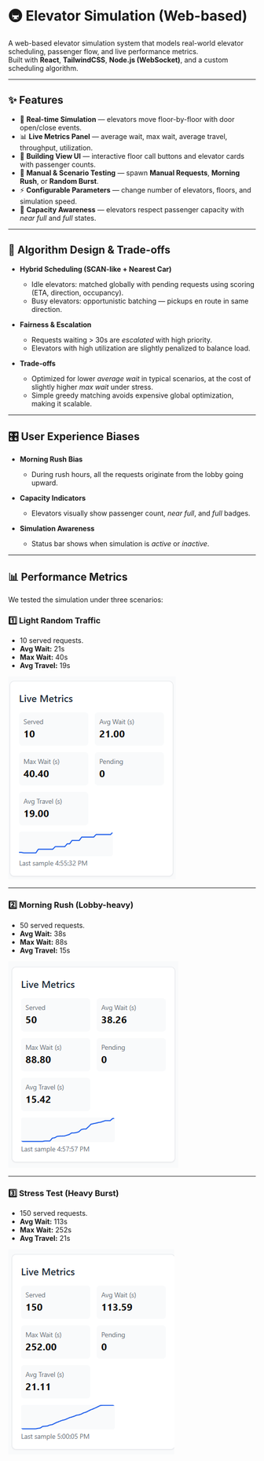 # 🚇 Elevator Simulation (Web-based)

A web-based elevator simulation system that models real-world elevator scheduling, passenger flow, and live performance metrics.  
Built with **React**, **TailwindCSS**, **Node.js (WebSocket)**, and a custom scheduling algorithm.

---

## ✨ Features

- 🔄 **Real-time Simulation** — elevators move floor-by-floor with door open/close events.  
- 📊 **Live Metrics Panel** — average wait, max wait, average travel, throughput, utilization.  
- 🏢 **Building View UI** — interactive floor call buttons and elevator cards with passenger counts.  
- 🎯 **Manual & Scenario Testing** — spawn **Manual Requests**, **Morning Rush**, or **Random Burst**.  
- ⚡ **Configurable Parameters** — change number of elevators, floors, and simulation speed.  
- 🚪 **Capacity Awareness** — elevators respect passenger capacity with *near full* and *full* states.  

---

## 🧠 Algorithm Design & Trade-offs

- **Hybrid Scheduling (SCAN-like + Nearest Car)**  
  - Idle elevators: matched globally with pending requests using scoring (ETA, direction, occupancy).  
  - Busy elevators: opportunistic batching — pickups en route in same direction.  

- **Fairness & Escalation**  
  - Requests waiting > 30s are *escalated* with high priority.  
  - Elevators with high utilization are slightly penalized to balance load.  

- **Trade-offs**  
  - Optimized for lower *average wait* in typical scenarios, at the cost of slightly higher *max wait* under stress.  
  - Simple greedy matching avoids expensive global optimization, making it scalable.

---

## 🎛 User Experience Biases

- **Morning Rush Bias**  
  - During rush hours, all the requests originate from the lobby going upward.  

- **Capacity Indicators**  
  - Elevators visually show passenger count, *near full*, and *full* badges.  

- **Simulation Awareness**  
  - Status bar shows when simulation is *active* or *inactive*.  

---

## 📊 Performance Metrics

We tested the simulation under three scenarios:

### 1️⃣ Light Random Traffic  
- 10 served requests.  
- **Avg Wait:** 21s  
- **Max Wait:** 40s  
- **Avg Travel:** 19s  

![Light Random](./screenshots/LightRandomTraffic.png)

---

### 2️⃣ Morning Rush (Lobby-heavy)  
- 50 served requests.  
- **Avg Wait:** 38s  
- **Max Wait:** 88s  
- **Avg Travel:** 15s  

![Morning Rush](./screenshots/MorningRush.png)

---

### 3️⃣ Stress Test (Heavy Burst)  
- 150 served requests.  
- **Avg Wait:** 113s  
- **Max Wait:** 252s  
- **Avg Travel:** 21s  

![Stress Test](./screenshots/StressTest.png)
